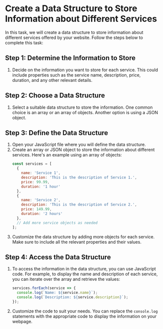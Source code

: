 

# Create a Data Structure to Store Information about Different Services

In this task, we will create a data structure to store information about different services offered by your website. Follow the steps below to complete this task:

## Step 1: Determine the Information to Store

1. Decide on the information you want to store for each service. This could include properties such as the service name, description, price, duration, and any other relevant details.

## Step 2: Choose a Data Structure

1. Select a suitable data structure to store the information. One common choice is an array or an array of objects. Another option is using a JSON object.

## Step 3: Define the Data Structure

1. Open your JavaScript file where you will define the data structure.
2. Create an array or JSON object to store the information about different services. Here's an example using an array of objects:
    ```javascript
    const services = [
      {
        name: 'Service 1',
        description: 'This is the description of Service 1.',
        price: 99.99,
        duration: '1 hour'
      },
      {
        name: 'Service 2',
        description: 'This is the description of Service 2.',
        price: 149.99,
        duration: '2 hours'
      },
      // Add more service objects as needed
    ];
    ```
3. Customize the data structure by adding more objects for each service. Make sure to include all the relevant properties and their values.

## Step 4: Access the Data Structure

1. To access the information in the data structure, you can use JavaScript code. For example, to display the name and description of each service, you can iterate over the array and retrieve the values:
    ```javascript
    services.forEach(service => {
      console.log(`Name: ${service.name}`);
      console.log(`Description: ${service.description}`);
    });
    ```
2. Customize the code to suit your needs. You can replace the `console.log` statements with the appropriate code to display the information on your webpage.

